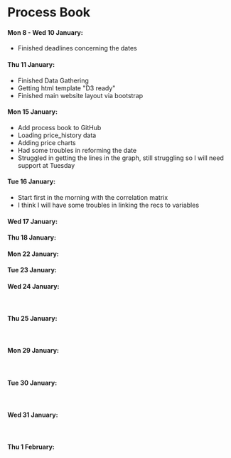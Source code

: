 
# Process Book
#### Mon 8 - Wed 10 January:
- Finished deadlines concerning the dates

#### Thu 11 January:
- Finished Data Gathering
- Getting html template "D3 ready"
- Finished main website layout via bootstrap 

#### Mon 15 January: 
- Add process book to GitHub
- Loading price_history data
- Adding price charts
- Had some troubles in reforming the date
- Struggled in getting the lines in the graph, still struggling so I will need support at Tuesday 


#### Tue 16 January: 
- Start first in the morning with the correlation matrix
- I think I will have some troubles in linking the recs to variables


#### Wed 17 January: 


#### Thu 18 January:


#### Mon 22 January:


#### Tue 23 January:


#### Wed 24 January: 
<br />

#### Thu 25 January:
<br />

#### Mon 29 January:
<br />

#### Tue 30 January:
<br />

#### Wed 31 January: 
<br />

#### Thu 1 February:
<br />
